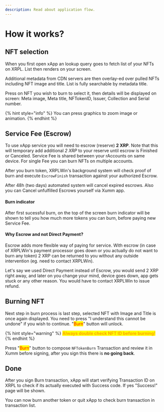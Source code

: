 ```yaml
---
description: Read about application flow.
---
```


# How it works?

## NFT selection

When you first open xApp an lookup query goes to fetch list of your NFTs on XRPL. List then renders on your screen.

Additional metadata from CDN servers are then overlay-ed over pulled NFTs including NFT image and title. List is fully searchable by metadata title.

Press on NFT you wish to burn to select it, then details will be displayed on screen: Meta image, Meta title, NFTokenID, Issuer, Collection and Serial number.

{% hint style="info" %}
You can press graphics to zoom image or animation.
{% endhint %}

## Service Fee (Escrow)

To use xApp service you will need to escrow (reserve) **2 XRP**. Note that this will temporary add additional _2 XRP_ to your reserve until escrow is Finished or Canceled. Service Fee is shared between your rAccounts on same device. For single Fee you can burn NFTs on multiple accounts.

After you burn token, XRPLWin's background system will check proof of burn and execute `EscrowFinish` transaction against your authorized Escrow.

After 48h (two days) automated system will cancel expired escrows. Also you can Cancel unfulfilled Escrows yourself via Xumm app.

#### Burn indicator

After first sucessful burn, on the top of the screen burn indicator will be shown to tell you how much more tokens you can burn, before paying new Service Fee.

#### Why Escrow and not Direct Payment?

Escrow adds more flexible way of paying for service. With escrow (in case of XRPLWin's payment processor goes down or you actually do not want to burn any token) 2 XRP can be returned to you without any outside intervention (eg. need to contact XRPLWin).

Let's say we used Direct Payment instead of Escrow, you would send 2 XRP right away, and later on you change your mind, device goes down, app gets stuck or any other reason. You would have to contact XRPLWin to issue refund.

## Burning NFT

Next step in burn process is last step, selected NFT with Image and Title is once again displayed. You need to press "I understand this cannot be undone" if you wish to continue. "<mark style="color:red;">Burn</mark>" button will unlock.

{% hint style="warning" %}
<mark style="color:orange;">**Always double check NFT ID before burning!**</mark>
{% endhint %}

Press "<mark style="color:red;">Burn</mark>" button to compose `NFTokenBurn` Transaction and review it in Xumm before signing, after you sign this there is **no going back**.

## Done

After you sign Burn transaction, xApp will start verifying Transaction ID on XRPL to check if its actually executed with Success code. If yes "Success!" page will be shown.

You can now burn another token or quit xApp to check burn transaction in transaction list.
